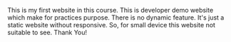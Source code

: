 This is my first website in this course. This is developer demo website which make for practices purpose. There is no dynamic feature. It's just a static website without responsive. So, for small device this website not suitable to see. Thank You!
